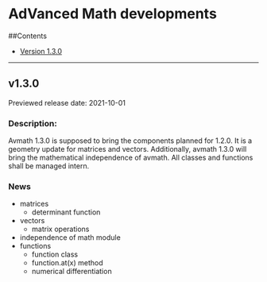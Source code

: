 # AdVanced Math developments

##Contents

* [Version 1.3.0](#v130)
---
## v1.3.0

Previewed release date: 2021-10-01
### Description:

Avmath 1.3.0 is supposed to bring the components planned
for 1.2.0. It is a geometry update for matrices and vectors.
Additionally, avmath 1.3.0 will bring the mathematical independence of
avmath. All classes and functions shall be managed intern.
### News
* matrices
  * determinant function
* vectors
  * matrix operations
* independence of math module
* functions
  * function class
  * function.at(x) method
  * numerical differentiation